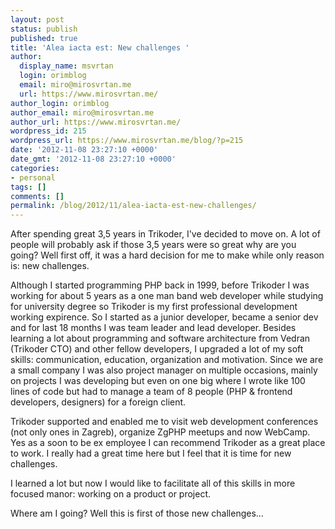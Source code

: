 ```yaml
---
layout: post
status: publish
published: true
title: 'Alea iacta est: New challenges '
author:
  display_name: msvrtan
  login: orimblog
  email: miro@mirosvrtan.me
  url: https://www.mirosvrtan.me/
author_login: orimblog
author_email: miro@mirosvrtan.me
author_url: https://www.mirosvrtan.me/
wordpress_id: 215
wordpress_url: https://www.mirosvrtan.me/blog/?p=215
date: '2012-11-08 23:27:10 +0000'
date_gmt: '2012-11-08 23:27:10 +0000'
categories:
- personal
tags: []
comments: []
permalink: /blog/2012/11/alea-iacta-est-new-challenges/
---
```

<p>After spending great 3,5 years in Trikoder, I've decided to move on. A lot of people will probably ask if those 3,5 years were so great why are you going? Well first off, it was a hard decision for me to make while only reason is: new challenges.</p>
<p>Although I started programming PHP back in 1999, before Trikoder I was working for about 5 years as a one man band web developer while studying for university degree so Trikoder is my first professional development working expirence. So I started as a junior developer, became a senior dev and for last 18 months I was team leader and lead developer. Besides learning a lot about programming and software architecture from Vedran (Trikoder CTO) and other fellow developers, I upgraded a lot of my soft skills: communication, education, organization and motivation. Since we are a small company I was also project manager on multiple occasions, mainly on projects I was developing but even on one big where I wrote like 100 lines of code but had to manage a team of 8 people (PHP &amp; frontend developers, designers) for a foreign client.</p>
<p>Trikoder supported and enabled me to visit web development conferences (not only ones in Zagreb), organize ZgPHP meetups and now WebCamp. Yes as a soon to be ex employee I can recommend Trikoder as a great place to work. I really had a great time here but I feel that it is time for new challenges.</p>
<p>I learned a lot but now I would like to facilitate all of this skills in more focused manor: working on a product or project.</p>
<p>Where am I going? Well this is first of those new challenges...</p>
